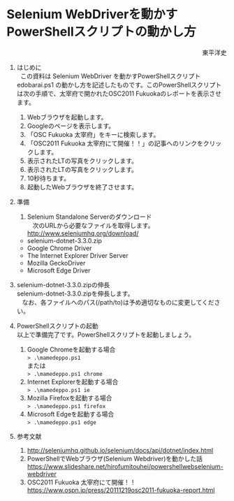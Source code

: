 # Selenium WebDriverを動かすPowerShellスクリプトの動かし方
<div style="text-align: right;">
東平洋史
</div>

1. はじめに  
   この資料は Selenium WebDriver を動かすPowerShellスクリプト edobarai.ps1 の動かし方を記述したものです。このPowerShellスクリプトは次の手順で、太宰府で開かれたOSC2011 Fukuokaのレポートを表示させます。  
   1. Webブラウザを起動します。  
   2. Googleのページを表示します。  
   3. 「OSC Fukuoka 太宰府」をキーに検索します。  
   4. 「OSC2011 Fukuoka 太宰府にて開催！！」の記事へのリンクをクリックします。  
   5. 表示されたLTの写真をクリックします。  
   6. 表示されたLTの写真をクリックします。  
   7. 10秒待ちます。  
   8. 起動したWebブラウザを終了させます。  
2. 準備  
    1. Selenium Standalone Serverのダウンロード  
    次のURLから必要なファイルを取得します。   
    <http://www.seleniumhq.org/download/>   
    + selenium-dotnet-3.3.0.zip  
    + Google Chrome Driver  
    + The Internet Explorer Driver Server  
    + Mozilla GeckoDriver  
    + Microsoft Edge Driver  

3. selenium-dotnet-3.3.0.zipの伸長  
    selenium-dotnet-3.3.0.zipを伸長します。  
    なお、各ファイルへのパス(/path/to)は予め適切なものに変更してください。  
4. PowerShellスクリプトの起動  
   以上で準備完了です。PowerShellスクリプトを起動しましょう。  
   1. Google Chromeを起動する場合  
   `> .\mamedeppo.ps1`  
   または  
   `> .\mamedeppo.ps1 chrome`  
   2. Internet Explorerを起動する場合  
   `> .\mamedeppo.ps1 ie`  
   3. Mozilla Firefoxを起動する場合  
   `> .\mamedeppo.ps1 firefox`  
   4. Microsoft Edgeを起動する場合  
   `> .\mamedeppo.ps1 edge`  
5. 参考文献  
   1. <http://seleniumhq.github.io/selenium/docs/api/dotnet/index.html>
   2. PowerShellでWebブラウザ(Selenium Webdriver)を動かした話  
      <https://www.slideshare.net/hirofumitouhei/powershellwebselenium-webdriver>  
   3. OSC2011 Fukuoka 太宰府にて開催！！  
      <https://www.ospn.jp/press/20111219osc2011-fukuoka-report.html>  
